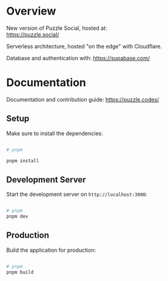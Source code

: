 # Overview

New version of Puzzle Social, hosted at:<br>
https://puzzle.social/

Serverless architecture, hosted "on the edge" with Cloudflare.

Database and authentication with: https://supabase.com/

# Documentation

Documentation and contribution guide:
https://puzzle.codes/

## Setup

Make sure to install the dependencies:

```bash

# pnpm

pnpm install

```

## Development Server

Start the development server on `http://localhost:3000`:

```bash

# pnpm
pnpm dev

```

## Production

Build the application for production:

```bash

# pnpm
pnpm build

```
